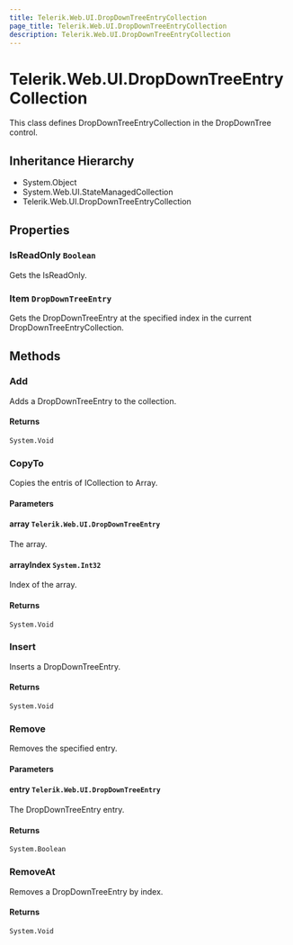 ```yaml
---
title: Telerik.Web.UI.DropDownTreeEntryCollection
page_title: Telerik.Web.UI.DropDownTreeEntryCollection
description: Telerik.Web.UI.DropDownTreeEntryCollection
---
```


# Telerik.Web.UI.DropDownTreeEntryCollection

This class defines DropDownTreeEntryCollection in the DropDownTree control.

## Inheritance Hierarchy

* System.Object
* System.Web.UI.StateManagedCollection
* Telerik.Web.UI.DropDownTreeEntryCollection

## Properties

###  IsReadOnly `Boolean`

Gets the IsReadOnly.

###  Item `DropDownTreeEntry`

Gets the DropDownTreeEntry at the specified index in
                the current DropDownTreeEntryCollection.

## Methods

###  Add

Adds a DropDownTreeEntry to the collection.

#### Returns

`System.Void` 

###  CopyTo

Copies the entris of ICollection to Array.

#### Parameters

#### array `Telerik.Web.UI.DropDownTreeEntry`

The array.

#### arrayIndex `System.Int32`

Index of the array.

#### Returns

`System.Void` 

###  Insert

Inserts a DropDownTreeEntry.

#### Returns

`System.Void` 

###  Remove

Removes the specified entry.

#### Parameters

#### entry `Telerik.Web.UI.DropDownTreeEntry`

The DropDownTreeEntry entry.

#### Returns

`System.Boolean` 

###  RemoveAt

Removes a DropDownTreeEntry by index.

#### Returns

`System.Void` 

